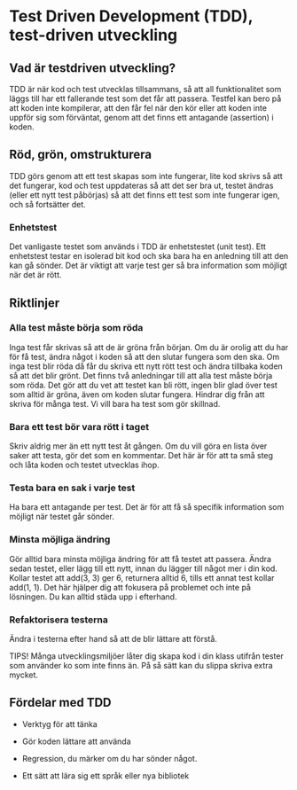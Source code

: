 # Test Driven Development (TDD), test-driven utveckling



## Vad är testdriven utveckling?

TDD är när kod och test utvecklas tillsammans, så att all funktionalitet som läggs till har ett fallerande test som det får att passera. Testfel kan bero på att koden inte kompilerar, att den får fel när den kör eller att koden inte uppför sig som förväntat, genom att det finns ett antagande (assertion) i koden.

## Röd, grön, omstrukturera

TDD görs genom att ett test skapas som inte fungerar, lite kod skrivs så att det fungerar, kod och test uppdateras så att det ser bra ut, testet ändras (eller ett nytt test påbörjas) så att det finns ett test som inte fungerar igen, och så fortsätter det.

### Enhetstest
Det vanligaste testet som används i TDD är enhetstestet (unit test).
Ett enhetstest testar en isolerad bit kod och ska bara ha en anledning till att den kan gå sönder.
Det är viktigt att varje test ger så bra information som möjligt när det är rött.

## Riktlinjer

### Alla test måste börja som röda
Inga test får skrivas så att de är gröna från början. Om du är orolig att du har för få test, ändra något i koden så att den slutar fungera som den ska. Om inga test blir röda då får du skriva ett nytt rött test och ändra tillbaka koden så att det blir grönt.
Det finns två anledningar till att alla test måste börja som röda.
Det gör att du vet att testet kan bli rött, ingen blir glad över test som alltid är gröna, även om koden slutar fungera.
Hindrar dig från att skriva för många test. Vi vill bara ha test som gör skillnad.

### Bara ett test bör vara rött i taget
Skriv aldrig mer än ett nytt test åt gången. Om du vill göra en lista över saker att testa, gör det som en kommentar. Det här är för att ta små steg och låta koden och testet utvecklas ihop.

### Testa bara en sak i varje test
Ha bara ett antagande per test. Det är för att få så specifik information som möjligt när testet går sönder.

### Minsta möjliga ändring
Gör alltid bara minsta möjliga ändring för att få testet att passera. 
Ändra sedan testet, eller lägg till ett nytt, innan du lägger till något mer i din kod. 
Kollar testet att add(3, 3) ger 6, returnera alltid 6, tills ett annat test kollar add(1, 1). Det här hjälper dig att fokusera på problemet och inte på lösningen. Du kan alltid städa upp i efterhand.

### Refaktorisera testerna
Ändra i testerna efter hand så att de blir lättare att förstå.

TIPS! Många utvecklingsmiljöer låter dig skapa kod i din klass utifrån tester som använder ko  som inte finns än. På så sätt kan du slippa skriva extra mycket.


## Fördelar med TDD


- Verktyg för att tänka

- Gör koden lättare att använda

- Regression, du märker om du har sönder något.

- Ett sätt att lära sig ett språk eller nya bibliotek
